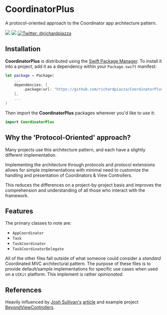 # CoordinatorPlus

A protocol-oriented approach to the Coordinator app architecture pattern.

<p>
    <img src="https://github.com/richardpiazza/CoordinatorPlus/workflows/Swift/badge.svg?branch=master" />
    <img src="https://img.shields.io/badge/Swift-5.2-orange.svg" />
    <a href="https://twitter.com/richardpiazza">
        <img src="https://img.shields.io/badge/twitter-@richardpiazza-blue.svg?style=flat" alt="Twitter: @richardpiazza" />
    </a>
</p>

## Installation

**CoordinatorPlus** is distributed using the [Swift Package Manager](https://swift.org/package-manager). To install it into a project, add it as a dependency within your `Package.swift` manifest:

```swift
let package = Package(
    ...
    dependencies: [
        .package(url: "https://github.com/richardpiazza/CoordinatorPlus.git", from: "0.1.0")
    ],
    ...
)
```

Then import the **CoordinatorPlus** packages wherever you'd like to use it:

```swift
import CoordinatorPlus
```

## Why the 'Protocol-Oriented' approach?

Many projects use this architecture pattern, and each have a slightly different implementation.

Implementing the architecture through protocols and protocol extensions allows for simple implementations with minimal need to customize the handling and presentation of Coordinators & View Controllers.

This reduces the differences on a project-by-project basis and improves the comprehension and understanding of all those who interact with the framework.

## Features

The primary classes to note are:
* `AppCoordinator`
* `Task`
* `TaskCoordinator`
* `TaskCoordinatorDelegate`

All of the other files fall outside of what someone could consider a _standard_ Coordinated MVC architectural pattern. The purpose of these files is to provide default/sample implementations for specific use cases when used on a `UIKit` platform. This implement is rather _opinionated_.

## References

Heavily influenced by [Josh Sullivan's](https://github.com/JoshuaSullivan) [article](http://www.chibicode.org/?p=121) and example project [BeyondViewControllers](https://github.com/JoshuaSullivan).
